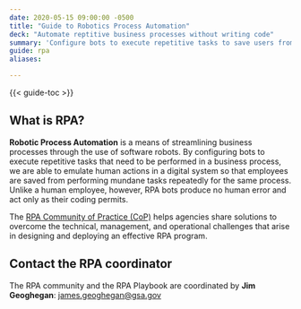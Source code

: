 ```yaml
---
date: 2020-05-15 09:00:00 -0500
title: "Guide to Robotics Process Automation"
deck: "Automate reptitive business processes without writing code"
summary: 'Configure bots to execute repetitive tasks to save users from performing mundane tasks repeatedly for the same process.'
guide: rpa
aliases:

---
```

{{< guide-toc >}}
## What is RPA?

**Robotic Process Automation** is a means of streamlining business processes through the use of software robots. By configuring bots to execute repetitive tasks that need to be performed in a business process, we are able to emulate human actions in a digital system so that employees are saved from performing mundane tasks repeatedly for the same process. Unlike a human employee, however, RPA bots produce no human error and act only as their coding permits.

The [RPA Community of Practice (CoP)](https://digital.gov/communities/rpa/) helps agencies share solutions to overcome the technical, management, and operational challenges that arise in designing and deploying an effective RPA program.

## Contact the RPA coordinator

The RPA community and the RPA Playbook are coordinated by **Jim Geoghegan**: [james.geoghegan@gsa.gov](mailto:james.geoghegan@gsa.gov)
